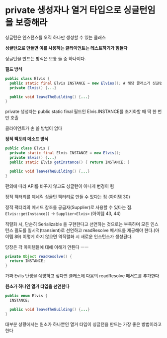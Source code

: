 # private 생성자나 열거 타입으로 싱글턴임을 보증해라

싱글턴은 인스턴스를 오직 하나만 생성할 수 있는 클래스

**싱글턴으로 만들면 이를 사용하는 클라이언트는 테스트하기가 힘들다**

싱글턴을 만드는 방식은 보통 둘 중 하나이다.


**필드 방식**

```java
public class Elvis {
  public static final Elvis INSTANCE = new Elvies(); # 해당 클래스가 싱글턴임이 드러남
  private Elvis() {...}

  public void leaveTheBuilding() {...}
}
```

private 생성자는 public static final 필드인 Elvis.INSTANCE를 초기화할 때 딱 한 번만 호출

클라이언트가 손 쓸 방법이 없다

**정적 팩토리 메소드 방식**


```java
public class Elvis {
  private static final Elvis INSTANCE = new Elvis();
  private Elvis() {...}
  public static Elvis getInstance() { return INSTANCE; }

  public void leaveTheBuilding() {...}
}
```
편의에 따라 API를 바꾸지 않고도 싱글턴이 아니게 변경이 됨

정적 팩터리를 제네릭 싱글턴 팩터리로 만들 수 있다는 점 (아이템 30)

정적 팩터리의 메서드 참조를 공급자(Supplier)로 사용할 수 있다는 점. `Elvis::getInstance()` -> `Supplier<Elvis>` (아이템 43, 44)

직렬화 시, 단순히 Serializable 을 구현한다고 선언하는 것으로는 부족하며 모든 인스턴스 필도를 일시적(transient)로 선언하고 readResolve 메서드를 제공해야 한다.(아이템 89) 이렇게 하지 않으면 역직렬화 시 새로운 인스턴스가 생성된다.

당장은 각 아이템들에 대해 이해가 안된다 ㅡㅡ

```java
private Object readResolve() {
  return INSTANCE;
}
```
가짜 Evlis 탄생을 예방하고 싶다면 클래스에 다음의 readResolve 메서드를 추가한다

**원소가 하나인 열거 타입을 선언한다**

```java
public enum Elvis {
  INSTANCE;

  public void leaveTheBuilding() {...}
}
```

대부분 상황에서는 원소가 하나뿐인 열거 타입이 싱글턴을 만드는 가장 좋은 방법이라고 한다